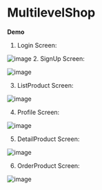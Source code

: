 # MultilevelShop
**Demo**
1. Login Screen:

![image](https://user-images.githubusercontent.com/87430163/151162981-489e3ba0-3408-4def-9d6d-0da4adfd46a9.png)
2. SignUp Screen:

![image](https://user-images.githubusercontent.com/87430163/151163061-bc903d5a-839e-4fe4-94ef-48480706be54.png)

3. ListProduct Screen:

![image](https://user-images.githubusercontent.com/87430163/151163172-9721e5d4-ef75-40a5-9a3d-928fad8c1bbb.png)

4. Profile Screen:

![image](https://user-images.githubusercontent.com/87430163/151163221-cb4930b5-9d3a-4d21-b212-c55ab81d11ee.png)

5. DetailProduct Screen:

![image](https://user-images.githubusercontent.com/87430163/151163674-0ca62cd9-17fa-473e-be93-af4615db2c66.png)

6. OrderProduct Screen:

![image](https://user-images.githubusercontent.com/87430163/151163805-660b27db-e14c-4ffe-84b4-2f5780fb3475.png)


